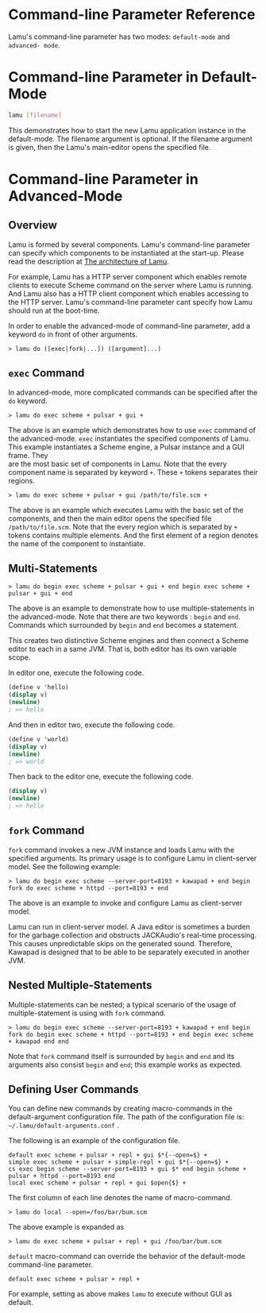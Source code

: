 Command-line Parameter Reference
=================================

Lamu's command-line parameter has two modes: `default-mode` and `advanced-
mode`.

# Command-line Parameter in Default-Mode #

```bash
lamu [filename]
```

This demonstrates how to start the new Lamu application instance in the 
default-mode. The filename argument is optional. If the filename argument is 
given, then the Lamu's main-editor opens the specified file.


# Command-line Parameter in Advanced-Mode #

## Overview ##
Lamu is formed by several components. Lamu's command-line parameter can specify 
which components to be instantiated at the start-up. Please read the 
description at [The architecture of Lamu](./architecture.md).

For example, Lamu has a HTTP server component which enables remote clients to 
execute Scheme command on the server where Lamu is running. And Lamu also has a 
HTTP client component which enables accessing to the HTTP server. Lamu's 
command-line parameter cant specify how Lamu should run at the boot-time.

In order to enable the advanced-mode of command-line parameter, add a keyword 
`do` in front of other arguments. 

```
> lamu do ([exec|fork|...]) ([argument]...)
```

## `exec` Command ##

In advanced-mode, more complicated commands can be specified after the `do` 
keyword.

```
> lamu do exec scheme + pulsar + gui +
```

The above is an example which demonstrates how to use `exec` command of the 
advanced-mode.  `exec` instantiates the specified components of Lamu. This 
example instantiates a Scheme engine, a Pulsar instance and a GUI frame. They  
are the most basic set of components in Lamu. Note that the every component 
name is separated by keyword `+`.  These `+` tokens separates their regions. 

```
> lamu do exec scheme + pulsar + gui /path/to/file.scm +
```

The above is an example which executes Lamu with the basic set of the 
components, and then the main editor opens the specified file 
`/path/to/file.scm`.  Note that the every region which is separated by `+` 
tokens contains multiple elements. And the first element of a region
denotes the name of the component to instantiate.

## Multi-Statements ##

```
> lamu do begin exec scheme + pulsar + gui + end begin exec scheme + pulsar + gui + end
```

The above is an example to demonstrate how to use multiple-statements in the 
advanced-mode.  Note that there are two keywords : `begin` and `end`. Commands 
which surrounded by `begin` and `end` becomes a statement. 

This creates two distinctive Scheme engines and then connect a Scheme editor to 
each in a same JVM. That is, both editor has its own variable scope.

In editor one, execute the following code.

```scheme
(define v 'hello)
(display v)
(newline)
; => hello
```
And then in editor two, execute the following code.

```scheme
(define v 'world)
(display v)
(newline)
; => world
```

Then back to the editor one, execute the following code.

```scheme
(display v)
(newline)
; => hello
```

## `fork` Command ##

`fork` command invokes a new JVM instance and loads Lamu with
the specified arguments. Its primary usage is to configure Lamu
in client-server model. See the following example:

```
> lamu do begin exec scheme --server-port=8193 + kawapad + end begin fork do exec scheme + httpd --port=8193 + end
```
The above is an example to invoke and configure Lamu as client-server model. 

Lamu can run in client-server model. A Java editor is sometimes a burden for 
the garbage collection and obstructs JACKAudio's real-time processing. This 
causes unpredictable skips on the generated sound.  Therefore, Kawapad is 
designed that to be able to be separately executed in another JVM.

## Nested Multiple-Statements ##

Multiple-statements can be nested; a typical scenario of the usage of 
multiple-statement is using with `fork` command.

```
> lamu do begin exec scheme --server-port=8193 + kawapad + end begin fork do begin exec scheme + httpd --port=8193 + end begin exec scheme + kawapad end end
```

Note that `fork` command itself is surrounded by `begin` and `end` and its 
arguments also consist `begin` and `end`; this example works as expected.


## Defining User Commands ##

You can define new commands by creating macro-commands in the default-argument 
configuration file. The path of the configuration file is: 
`~/.lamu/default-arguments.conf` .

The following is an example of the configuration file.

```
default exec scheme + pulsar + repl + gui $*{--open=$} +
simple exec scheme + pulsar + simple-repl + gui $*{--open=$} +
cs exec begin scheme --server-port=8193 + gui $* end begin scheme + pulsar + httpd --port=8193 end
local exec scheme + pulsar + repl + gui $open{$} +
```

The first column of each line denotes the name of macro-command.

```
> lamu do local --open=/foo/bar/bum.scm
```

The above example is expanded as

```
> lamu do exec scheme + pulsar + repl + gui /foo/bar/bum.scm
```

`default` macro-command can override the behavior of the default-mode 
command-line parameter.

```
default exec scheme + pulsar + repl +
```

For example, setting as above makes `lamu` to execute without GUI as default.







<!--
# Command Specifier #
The first element in the command-line arguments is a command specifier. This 
can be one of `exec` or `fork`. Or in fact, this can be other string literals 
too, because it can be dynamically extended by the Lamu configuration file.
The mechanism will be described later. When the string as the command specifier 
is none of `exec` , `fork` nor other extended command names, the command 
specifier `default` is applied.
-->


